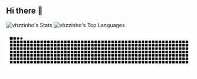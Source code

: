 ## Hi there 👋

<!--
**vhzzinho/vhzzinho** is a ✨ _special_ ✨ repository because its `README.md` (this file) appears on your GitHub profile.

Here are some ideas to get you started:

- 🔭 I’m currently working on ...
- 🌱 I’m currently learning ...
- 👯 I’m looking to collaborate on ...
- 🤔 I’m looking for help with ...
- 💬 Ask me about ...
- 📫 How to reach me: ...
- 😄 Pronouns: ...
- ⚡ Fun fact: ...
-->
![vhzzinho's Stats](https://github-readme-stats.vercel.app/api?username=vhzzinho&theme=tokyonight&show_icons=true&hide_border=true&count_private=true)
![vhzzinho's Top Languages](https://github-readme-stats.vercel.app/api/top-langs/?username=vhzzinho&theme=tokyonight&show_icons=true&hide_border=true&layout=compact)

<picture>
  <source media="(prefers-color-scheme: dark)" srcset="https://raw.githubusercontent.com/vhzzinho/vhzzinho/output/github-contribution-grid-snake-dark.svg">
  <source media="(prefers-color-scheme: light)" srcset="https://raw.githubusercontent.com/vhzzinho/vhzzinho/output/github-contribution-grid-snake.svg">
  <img alt="github contribution grid snake animation" src="https://raw.githubusercontent.com/vhzzinho/vhzzinho/output/github-contribution-grid-snake.svg">
</picture>

